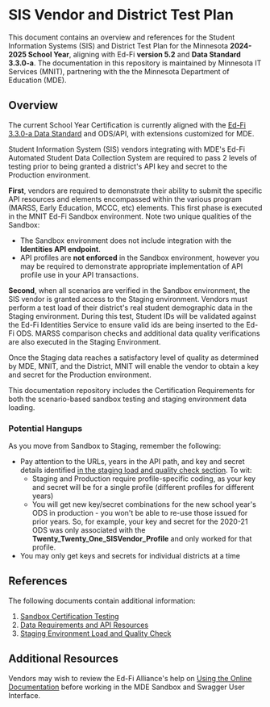 # SIS Vendor and District Test Plan
This document contains an overview and references for the Student Information Systems (SIS) and District Test Plan for the Minnesota **2024-2025 School Year**, aligning with Ed-Fi **version 5.2** and **Data Standard 3.3.0-a**. The documentation in this repository is maintained by Minnesota IT Services (MNIT), partnering with the the Minnesota Department of Education (MDE).

## Overview
The current School Year Certification is currently aligned with the [Ed-Fi 3.3.0-a Data Standard](https://github.com/Ed-Fi-Alliance-OSS/Ed-Fi-Standard/releases/tag/v3.3.0-a) and ODS/API, with extensions customized for MDE.

Student Information System (SIS) vendors integrating with MDE's Ed-Fi Automated Student Data Collection System are required to pass 2 levels of testing prior to being granted a district's API key and secret to the Production environment.

**First**, vendors are required to demonstrate their ability to submit the specific API resources and elements encompassed within the various program (MARSS, Early Education, MCCC, etc) elements. This first phase is executed in the MNIT Ed-Fi Sandbox environment. Note two unique qualities of the Sandbox:

- The Sandbox environment does not include integration with the **Identities API endpoint**.
- API profiles are **not enforced** in the Sandbox environment, however you may be required to demonstrate appropriate implementation of API profile use in your API transactions.

**Second**, when all scenarios are verified in the Sandbox environment, the SIS vendor is granted access to the Staging environment. Vendors must perform a test load of their district's real student demographic data in the Staging environment. During this test, Student IDs will be validated against the Ed-Fi Identities Service to ensure valid ids are being inserted to the Ed-Fi ODS. MARSS comparison checks and additional data quality verifications are also executed in the Staging Environment. 

Once the Staging data reaches a satisfactory level of quality as determined by MDE, MNIT, and the District, MNIT will enable the vendor to obtain a key and secret for the Production environment.

This documentation repository includes the Certification Requirements for both the scenario-based sandbox testing and staging environment data loading.

### Potential Hangups
As you move from Sandbox to Staging, remember the following:
- Pay attention to the URLs, years in the API path, and key and secret details identified [in the staging load and quality check section](sis_test_plan_d_staging.md#staging-environment-load-and-quality-check). To wit:
  - Staging and Production require profile-specific coding, as your key and secret will be for a single profile (different profiles for different years)
  - You will get new key/secret combinations for the new school year's ODS in production - you won't be able to re-use those issued for prior years. So, for example, your key and secret for the 2020-21 ODS was only associated with the **Twenty_Twenty_One_SISVendor_Profile** and only worked for that profile.
- You may only get keys and secrets for individual districts at a time

## References
The following documents contain additional information:
1. [Sandbox Certification Testing](sis_test_plan_b_cert_testing.md)
2. [Data Requirements and API Resources](sis_test_plan_c_data_reqs.md)
3. [Staging Environment Load and Quality Check](sis_test_plan_d_staging.md)

## Additional Resources
Vendors may wish to review the Ed-Fi Alliance's help on [Using the Online Documentation](https://techdocs.ed-fi.org/display/ODSAPI34/Using+the+Online+Documentation) before working in the MDE Sandbox and Swagger User Interface.